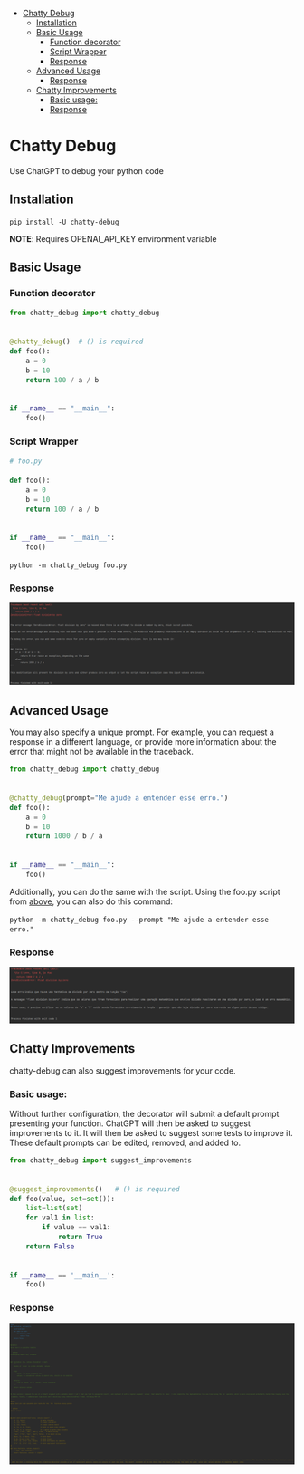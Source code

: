 <!-- TOC -->
* [Chatty Debug](#chatty-debug)
  * [Installation](#installation)
  * [Basic Usage](#basic-usage)
    * [Function decorator](#function-decorator)
    * [Script Wrapper](#script-wrapper)
    * [Response](#response)
  * [Advanced Usage](#advanced-usage)
    * [Response](#response-1)
  * [Chatty Improvements](#chatty-improvements)
    * [Basic usage:](#basic-usage-)
    * [Response](#response-2)
<!-- TOC -->

# Chatty Debug
Use ChatGPT to debug your python code


## Installation

`pip install -U chatty-debug`

**NOTE**: Requires OPENAI_API_KEY environment variable


## Basic Usage

### Function decorator

```python
from chatty_debug import chatty_debug


@chatty_debug()  # () is required
def foo():
    a = 0
    b = 10
    return 100 / a / b


if __name__ == "__main__":
    foo()
```

### Script Wrapper

```python
# foo.py

def foo():
    a = 0
    b = 10
    return 100 / a / b


if __name__ == "__main__":
    foo()
```

`python -m chatty_debug foo.py`

### Response

![English Response](docs/english_response.png)


## Advanced Usage

You may also specify a unique prompt. For example, you can request a
response in a different language, or provide more information about the
error that might not be available in the traceback.

```python
from chatty_debug import chatty_debug


@chatty_debug(prompt="Me ajude a entender esse erro.")
def foo():
    a = 0
    b = 10
    return 1000 / b / a


if __name__ == "__main__":
    foo()
```

Additionally, you can do the same with the script. Using the foo.py script
from [above](#script-wrapper), you can also do this command:

`python -m chatty_debug foo.py --prompt "Me ajude a entender esse erro."`

### Response

![Portuguese Response](docs/portuguese_response.png)

## Chatty Improvements

chatty-debug can also suggest improvements for your code.

### Basic usage:

Without further configuration, the decorator will submit a default prompt
presenting your function. ChatGPT will then be asked to suggest
improvements to it. It will then be asked to suggest some tests to improve
it. These default prompts can be edited, removed, and added to.

```python
from chatty_debug import suggest_improvements


@suggest_improvements()   # () is required
def foo(value, set=set()):
    list=list(set)
    for val1 in list:
        if value == val1:
            return True
    return False


if __name__ == '__main__':
    foo()
```

### Response

![Suggested Improvements](docs/suggested_improvements.png)
